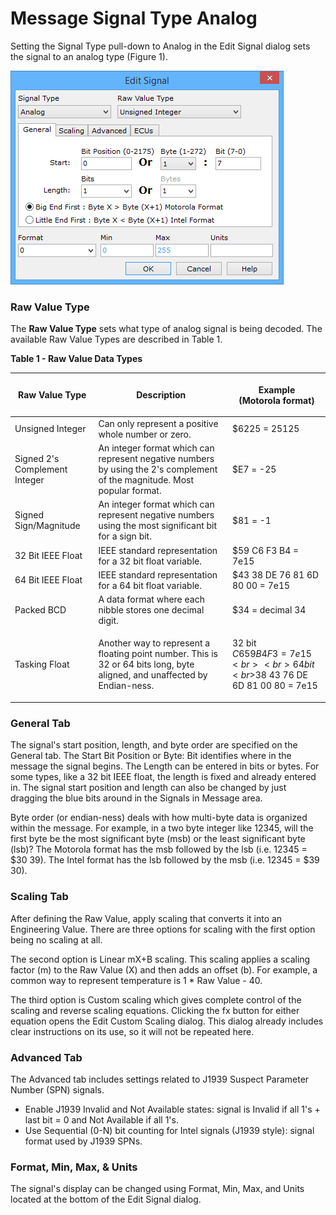 # Message Signal Type Analog

Setting the Signal Type pull-down to Analog in the Edit Signal dialog sets the signal to an analog type (Figure 1).

![Figure 1: Use the Edit Signal dialog to define an analog signal in a message.](../../../../.gitbook/assets/spyindecodeanalog.gif)

### Raw Value Type

The **Raw Value Type** sets what type of analog signal is being decoded. The available Raw Value Types are described in Table 1.

**Table 1 - Raw Value Data Types**

| Raw Value Type                | Description                                                                                                                | <p>Example<br>(Motorola format)</p>                                                   |
| ----------------------------- | -------------------------------------------------------------------------------------------------------------------------- | ------------------------------------------------------------------------------------- |
| Unsigned Integer              | Can only represent a positive whole number or zero.                                                                        | $6225 = 25125                                                                         |
| Signed 2's Complement Integer | An integer format which can represent negative numbers by using the 2's complement of the magnitude. Most popular format.  | $E7 = -25                                                                             |
| Signed Sign/Magnitude         | An integer format which can represent negative numbers using the most significant bit for a sign bit.                      | $81 = -1                                                                              |
| 32 Bit IEEE Float             | IEEE standard representation for a 32 bit float variable.                                                                  | $59 C6 F3 B4 = 7e15                                                                   |
| 64 Bit IEEE Float             | IEEE standard representation for a 64 bit float variable.                                                                  | $43 38 DE 76 81 6D 80 00 = 7e15                                                       |
| Packed BCD                    | A data format where each nibble stores one decimal digit.                                                                  | $34 = decimal 34                                                                      |
| Tasking Float                 | Another way to represent a floating point number. This is 32 or 64 bits long, byte aligned, and unaffected by Endian-ness. | <p>32 bit<br>$C6 59 B4 F3 = 7e15<br><br>64 bit<br>$38 43 76 DE 6D 81 00 80 = 7e15</p> |

### General Tab

The signal's start position, length, and byte order are specified on the General tab. The Start Bit Position or Byte: Bit identifies where in the message the signal begins. The Length can be entered in bits or bytes. For some types, like a 32 bit IEEE float, the length is fixed and already entered in. The signal start position and length can also be changed by just dragging the blue bits around in the Signals in Message area.

Byte order (or endian-ness) deals with how multi-byte data is organized within the message. For example, in a two byte integer like 12345, will the first byte be the most significant byte (msb) or the least significant byte (lsb)? The Motorola format has the msb followed by the lsb (i.e. 12345 = $30 39). The Intel format has the lsb followed by the msb (i.e. 12345 = $39 30).

### Scaling Tab

After defining the Raw Value, apply scaling that converts it into an Engineering Value. There are three options for scaling with the first option being no scaling at all.

The second option is Linear mX+B scaling. This scaling applies a scaling factor (m) to the Raw Value (X) and then adds an offset (b). For example, a common way to represent temperature is 1 \* Raw Value - 40.

The third option is Custom scaling which gives complete control of the scaling and reverse scaling equations. Clicking the fx button for either equation opens the Edit Custom Scaling dialog. This dialog already includes clear instructions on its use, so it will not be repeated here.

### Advanced Tab

The Advanced tab includes settings related to J1939 Suspect Parameter Number (SPN) signals.

* Enable J1939 Invalid and Not Available states: signal is Invalid if all 1's + last bit = 0 and Not Available if all 1's.
* Use Sequential (0-N) bit counting for Intel signals (J1939 style): signal format used by J1939 SPNs.

### Format, Min, Max, & Units

The signal's display can be changed using Format, Min, Max, and Units located at the bottom of the Edit Signal dialog.
